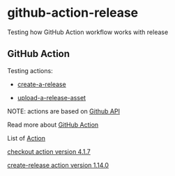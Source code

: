 # github-action-release
Testing how GitHub Action workflow works with release

## GitHub Action

Testing actions:
 <!--- [create-a-release](https://github.com/marketplace/actions/create-a-release) --->
 - [create-a-release](https://github.com/marketplace/actions/create-a-release-node16)
 <!--- [upload-a-release-asset](https://github.com/marketplace/actions/upload-a-release-asset) --->
 <!--- [upload-a-release-asset](https://github.com/marketplace/actions/upload-release-asset) --->
 - [upload-a-release-asset](https://github.com/marketplace/actions/upload-release-assets?version=0.4.1)

NOTE: actions are based on 
[Github API](https://docs.github.com/en/rest/reference/repos#create-a-release)

Read more about [GitHub Action](https://github.com/features/actions)

List of [Action](https://github.com/marketplace?type=actions)


[checkout action version 4.1.7](https://github.com/marketplace/actions/checkout?version=v4.1.7)

[create-release action version 1.14.0](https://github.com/marketplace/actions/create-release?version=v1.14.0)
